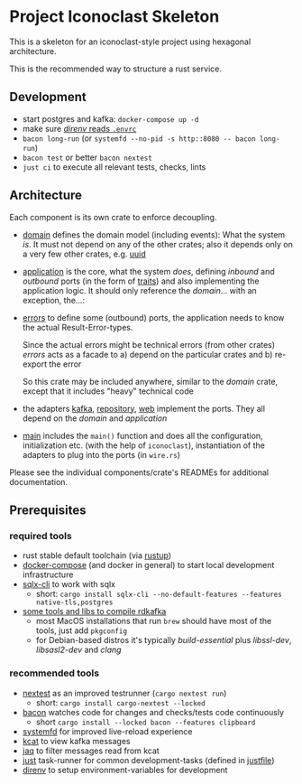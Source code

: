 # Project Iconoclast Skeleton

This is a skeleton for an iconoclast-style project using hexagonal architecture.

This is the recommended way to structure a rust service.

## Development

- start postgres and kafka: `docker-compose up -d`
- make sure [*direnv* reads `.envrc`](https://direnv.net/)
- `bacon long-run` (or `systemfd --no-pid -s http::8080 -- bacon long-run`)
- `bacon test` or better `bacon nextest`
- `just ci` to execute all relevant tests, checks, lints

## Architecture

Each component is its own crate to enforce decoupling.

- [domain](domain) defines the domain model (including events): What the system *is*.
  It must not depend on any of the other crates; also it depends only on a very few other crates,
  e.g. [uuid](https://crates.io/crates/uuid)
- [application](application/README.md) is the core, what the system *does*, defining *inbound* and
  *outbound* ports (in the form of [traits](https://doc.rust-lang.org/book/ch10-02-traits.html)) and also implementing
  the application logic.
  It should only reference the *domain*… with an exception, the…:
- [errors](errors) to define some (outbound) ports, the application needs to know the actual Result-Error-types.

  Since the actual errors might be technical errors (from other crates)
  *errors* acts as a facade to a) depend on the particular crates and b) re-export the error

  So this crate may be included anywhere, similar to the
  *domain* crate, except that it includes "heavy" technical code
- the adapters [kafka](kafka/README.md), [repository](repository/README.md), [web](web/README.md) implement the ports. They all depend on the
  *domain* and *application*
- [main](main) includes the
  `main()` function and does all the configuration, initialization etc. (with the help of
  `iconoclast`), instantiation of the adapters to plug into the ports (in `wire.rs`)

Please see the individual components/crate's READMEs for additional documentation.

## Prerequisites

### required tools

- rust stable default toolchain (via [rustup](https://rustup.rs/))
- [docker-compose](https://docs.docker.com/compose/install/) (and docker in general) to start local
  development infrastructure
- [sqlx-cli](https://github.com/launchbadge/sqlx/tree/main/sqlx-cli#sqlx-cli) to work with sqlx
    - short: `cargo install sqlx-cli --no-default-features --features native-tls,postgres`
- [some tools and libs to compile rdkafka](https://docs.rs/rdkafka/latest/rdkafka/#installation)
    - most MacOS installations that run `brew` should have most of the tools, just add `pkgconfig`
    - for Debian-based distros it's typically *build-essential* plus *libssl-dev*,
      *libsasl2-dev* and *clang*

### recommended tools

- [nextest](https://nexte.st/) as an improved testrunner (`cargo nextest run`)
    - short: `cargo install cargo-nextest --locked`
- [bacon](https://dystroy.org/bacon/) watches code for changes and checks/tests code
  continuously
    - short `cargo install --locked bacon --features clipboard`
- [systemfd](https://github.com/mitsuhiko/systemfd) for improved live-reload experience
- [kcat](https://github.com/edenhill/kcat) to view kafka messages
- [jaq](https://github.com/01mf02/jaq) to filter messages read from kcat
- [just](https://just.systems/) task-runner for common development-tasks (defined in [justfile](./justfile))
- [direnv](https://direnv.net/) to setup environment-variables for development